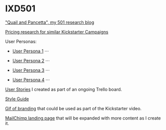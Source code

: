 # IXD501

["Quail and Pancetta", my 501 research blog](hannahsharp.co.uk/blog)

[Pricing research for similar Kickstarter Campaigns](https://github.com/Hannah02/PricingResearch)

User Personas:
* [User Persona 1](___)
⋅⋅⋅

* [User Persona 2](___)
⋅⋅⋅

* [User Persona 3](___)
⋅⋅⋅

* [User Persona 4](___)
⋅⋅⋅

[User Stories](___) I created as part of an ongoing Trello board.

[Style Guide](/Layout.png)

[Gif of branding](___) that could be used as part of the Kickstarter video. 

[MailChimp landing page](___) that will be expanded with more content as I create it.
